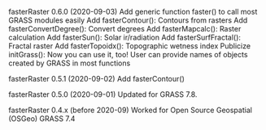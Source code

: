 fasterRaster 0.6.0 (2020-09-03)
Add generic function faster() to call most GRASS modules easily
Add fasterContour(): Contours from rasters
Add fasterConvertDegree(): Convert degrees
Add fasterMapcalc(): Raster calculation
Add fasterSun(): Solar ir/radiation
Add fasterSurfFractal(): Fractal raster
Add fasterTopoidx(): Topographic wetness index
Publicize initGrass(): Now you can use it, too!
User can provide names of objects created by GRASS in most functions

fasterRaster 0.5.1 (2020-09-02)
Add fasterContour()

fasterRaster 0.5.0 (2020-09-01)
Updated for GRASS 7.8.

fasterRaster 0.4.x (before 2020-09)
Worked for Open Source Geospatial (OSGeo) GRASS 7.4
